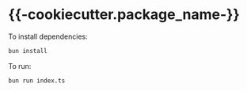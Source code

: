 # {{-cookiecutter.package_name-}}

To install dependencies:

```bash
bun install
```

To run:

```bash
bun run index.ts
```
